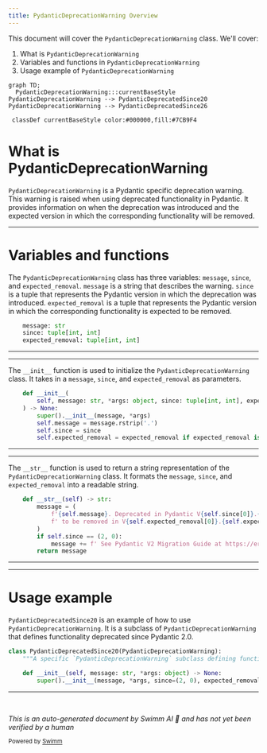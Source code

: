 ```yaml
---
title: PydanticDeprecationWarning Overview
---
```

This document will cover the `PydanticDeprecationWarning` class. We'll cover:

1. What is `PydanticDeprecationWarning`
2. Variables and functions in `PydanticDeprecationWarning`
3. Usage example of `PydanticDeprecationWarning`

```mermaid
graph TD;
  PydanticDeprecationWarning:::currentBaseStyle
PydanticDeprecationWarning --> PydanticDeprecatedSince20
PydanticDeprecationWarning --> PydanticDeprecatedSince26

 classDef currentBaseStyle color:#000000,fill:#7CB9F4
```

# What is PydanticDeprecationWarning

`PydanticDeprecationWarning` is a Pydantic specific deprecation warning. This warning is raised when using deprecated functionality in Pydantic. It provides information on when the deprecation was introduced and the expected version in which the corresponding functionality will be removed.

<SwmSnippet path="/pydantic/warnings.py" line="27">

---

# Variables and functions

The `PydanticDeprecationWarning` class has three variables: `message`, `since`, and `expected_removal`. `message` is a string that describes the warning. `since` is a tuple that represents the Pydantic version in which the deprecation was introduced. `expected_removal` is a tuple that represents the Pydantic version in which the corresponding functionality is expected to be removed.

```python
    message: str
    since: tuple[int, int]
    expected_removal: tuple[int, int]
```

---

</SwmSnippet>

<SwmSnippet path="/pydantic/warnings.py" line="31">

---

The `__init__` function is used to initialize the `PydanticDeprecationWarning` class. It takes in a `message`, `since`, and `expected_removal` as parameters.

```python
    def __init__(
        self, message: str, *args: object, since: tuple[int, int], expected_removal: tuple[int, int] | None = None
    ) -> None:
        super().__init__(message, *args)
        self.message = message.rstrip('.')
        self.since = since
        self.expected_removal = expected_removal if expected_removal is not None else (since[0] + 1, 0)
```

---

</SwmSnippet>

<SwmSnippet path="/pydantic/warnings.py" line="39">

---

The `__str__` function is used to return a string representation of the `PydanticDeprecationWarning` class. It formats the `message`, `since`, and `expected_removal` into a readable string.

```python
    def __str__(self) -> str:
        message = (
            f'{self.message}. Deprecated in Pydantic V{self.since[0]}.{self.since[1]}'
            f' to be removed in V{self.expected_removal[0]}.{self.expected_removal[1]}.'
        )
        if self.since == (2, 0):
            message += f' See Pydantic V2 Migration Guide at https://errors.pydantic.dev/{version_short()}/migration/'
        return message
```

---

</SwmSnippet>

<SwmSnippet path="/pydantic/warnings.py" line="49">

---

# Usage example

`PydanticDeprecatedSince20` is an example of how to use `PydanticDeprecationWarning`. It is a subclass of `PydanticDeprecationWarning` that defines functionality deprecated since Pydantic 2.0.

```python
class PydanticDeprecatedSince20(PydanticDeprecationWarning):
    """A specific `PydanticDeprecationWarning` subclass defining functionality deprecated since Pydantic 2.0."""

    def __init__(self, message: str, *args: object) -> None:
        super().__init__(message, *args, since=(2, 0), expected_removal=(3, 0))
```

---

</SwmSnippet>

&nbsp;

*This is an auto-generated document by Swimm AI 🌊 and has not yet been verified by a human*

<SwmMeta version="3.0.0" repo-id="Z2l0aHViJTNBJTNBREVNTy1weWRhbnRpYyUzQSUzQWdpbGFkbmF2b3Q=" repo-name="DEMO-pydantic" doc-type="class"><sup>Powered by [Swimm](/)</sup></SwmMeta>
